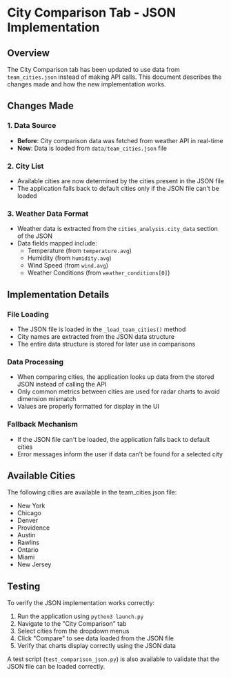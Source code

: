 # City Comparison Tab - JSON Implementation

## Overview

The City Comparison tab has been updated to use data from `team_cities.json` instead of making API calls. This document describes the changes made and how the new implementation works.

## Changes Made

### 1. Data Source
- **Before**: City comparison data was fetched from weather API in real-time
- **Now**: Data is loaded from `data/team_cities.json` file

### 2. City List
- Available cities are now determined by the cities present in the JSON file
- The application falls back to default cities only if the JSON file can't be loaded

### 3. Weather Data Format
- Weather data is extracted from the `cities_analysis.city_data` section of the JSON
- Data fields mapped include:
  - Temperature (from `temperature.avg`)
  - Humidity (from `humidity.avg`)
  - Wind Speed (from `wind.avg`)
  - Weather Conditions (from `weather_conditions[0]`)

## Implementation Details

### File Loading
- The JSON file is loaded in the `_load_team_cities()` method
- City names are extracted from the JSON data structure
- The entire data structure is stored for later use in comparisons

### Data Processing
- When comparing cities, the application looks up data from the stored JSON instead of calling the API
- Only common metrics between cities are used for radar charts to avoid dimension mismatch
- Values are properly formatted for display in the UI

### Fallback Mechanism
- If the JSON file can't be loaded, the application falls back to default cities
- Error messages inform the user if data can't be found for a selected city

## Available Cities

The following cities are available in the team_cities.json file:
- New York
- Chicago
- Denver
- Providence
- Austin
- Rawlins
- Ontario
- Miami
- New Jersey

## Testing

To verify the JSON implementation works correctly:
1. Run the application using `python3 launch.py`
2. Navigate to the "City Comparison" tab
3. Select cities from the dropdown menus
4. Click "Compare" to see data loaded from the JSON file
5. Verify that charts display correctly using the JSON data

A test script (`test_comparison_json.py`) is also available to validate that the JSON file can be loaded correctly.
